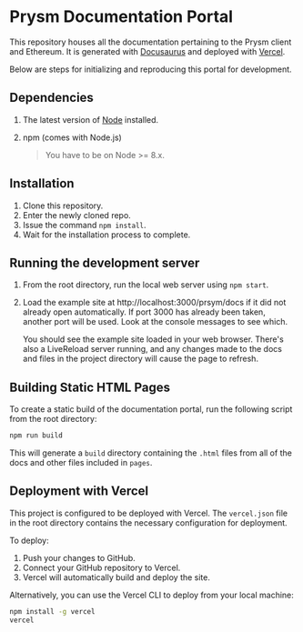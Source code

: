 # Prysm Documentation Portal

This repository houses all the documentation pertaining to the Prysm client and Ethereum. It is generated with [Docusaurus](https://github.com/facebook/docusaurus) and deployed with [Vercel](https://vercel.com/).

Below are steps for initializing and reproducing this portal for development.

## Dependencies

1. The latest version of [Node](https://nodejs.org/en/download/) installed.
2. npm (comes with Node.js)

   > You have to be on Node >= 8.x.

## Installation

1. Clone this repository.
2. Enter the newly cloned repo.
3. Issue the command `npm install`.
4. Wait for the installation process to complete.

## Running the development server

1. From the root directory, run the local web server using `npm start`.
2. Load the example site at http://localhost:3000/prsym/docs if it did not already open automatically. If port 3000 has already been taken, another port will be used. Look at the console messages to see which.

   You should see the example site loaded in your web browser. There's also a LiveReload server running, and any changes made to the docs and files in the project directory will cause the page to refresh.

## Building Static HTML Pages

To create a static build of the documentation portal, run the following script from the root directory:

```bash
npm run build
```

This will generate a `build` directory containing the `.html` files from all of the docs and other files included in `pages`.

## Deployment with Vercel

This project is configured to be deployed with Vercel. The `vercel.json` file in the root directory contains the necessary configuration for deployment.

To deploy:

1. Push your changes to GitHub.
2. Connect your GitHub repository to Vercel.
3. Vercel will automatically build and deploy the site.

Alternatively, you can use the Vercel CLI to deploy from your local machine:

```bash
npm install -g vercel
vercel
```
